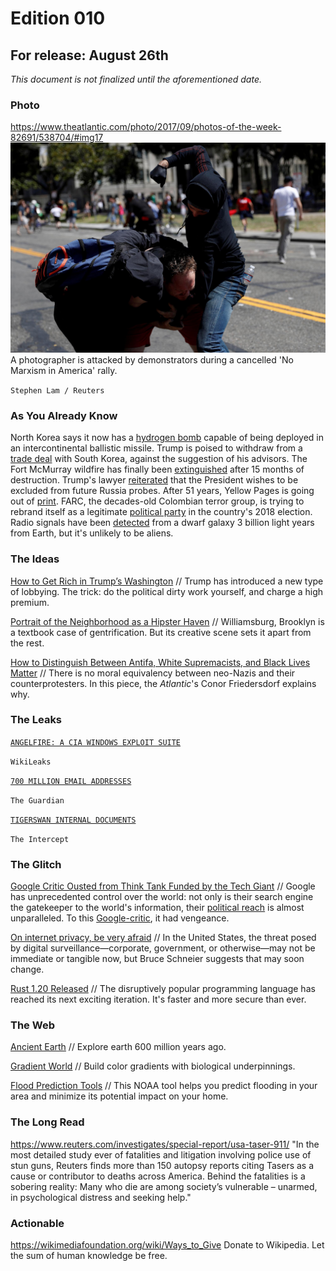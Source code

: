 # Edition 010

## For release: August 26th

_This document is not finalized until the aforementioned date._

### Photo

https://www.theatlantic.com/photo/2017/09/photos-of-the-week-82691/538704/#img17
![photographer.jpg](photographer.jpg)
A photographer is attacked by demonstrators during a cancelled 'No Marxism in America' rally.

`Stephen Lam / Reuters`

### As You Already Know
North Korea says it now has a [hydrogen bomb](http://www.reuters.com/article/us-northkorea-nuclear/north-korea-says-it-has-developed-advanced-hydrogen-bomb-ready-for-icbm-idUSKCN1BD0VW?il=0) capable of being deployed in an intercontinental ballistic missile. Trump is poised to withdraw from a [trade deal](https://www.washingtonpost.com/news/wonk/wp/2017/09/02/trump-plans-withdrawal-from-south-korea-trade-deal/) with South Korea, against the suggestion of his advisors. The Fort McMurray wildfire has finally been [extinguished](http://edmontonjournal.com/news/local-news/fort-mcmurray-wildfire-finally-extinguished-after-15-months) after 15 months of destruction. Trump's lawyer [reiterated](http://abcnews.go.com/ABCNews/trump-lawyer-congress-russia-probe/story?id=49542637&cid=social_twitter_abcnp) that the President wishes to be excluded from future Russia probes. After 51 years, Yellow Pages is going out of [print](http://www.bbc.com/news/amp/business-41125865). FARC, the decades-old Colombian terror group, is trying to rebrand itself as a legitimate [political party](https://www.theguardian.com/world/2017/sep/02/farc-eyes-colombias-2018-elections-as-it-seeks-new-political-dawn) in the country's 2018 election. Radio signals have been [detected](https://www.theguardian.com/science/2017/sep/01/alien-search-detects-radio-signals-from-dwarf-galaxy-3bn-light-years-from-earth?CMP=fb_gu) from a dwarf galaxy 3 billion light years from Earth, but it's unlikely to be aliens.

### The Ideas

[How to Get Rich in Trump’s Washington](https://www.nytimes.com/2017/08/30/magazine/how-to-get-rich-in-trumps-washington.html?&_r=0) // Trump has introduced a new type of lobbying. The trick: do the political dirty work yourself, and charge a high premium.

[Portrait of the Neighborhood as a Hipster Haven](https://www.city-journal.org/html/portrait-neighborhood-hipster-haven-14792.html) // Williamsburg, Brooklyn is a textbook case of gentrification. But its creative scene sets it apart from the rest.

[How to Distinguish Between Antifa, White Supremacists, and Black Lives Matter](https://www.theatlantic.com/politics/archive/2017/08/drawing-distinctions-antifa-the-alt-right-and-black-lives-matter/538320/) // There is no moral equivalency between neo-Nazis and their counterprotesters. In this piece, the *Atlantic*'s Conor Friedersdorf explains why.

### The Leaks

[`ANGELFIRE: A CIA WINDOWS EXPLOIT SUITE`](https://wikileaks.org/vault7/#Angelfire)

`WikiLeaks`

[`700 MILLION EMAIL ADDRESSES`](https://www.theguardian.com/technology/2017/aug/30/spambot-leaks-700m-email-addresses-huge-data-breach-passwords)

`The Guardian`

[`TIGERSWAN INTERNAL DOCUMENTS`](https://theintercept.com/document/2017/08/26/internal-tigerswan-situation-report-2017-05-11/)

`The Intercept`

### The Glitch
[Google Critic Ousted from Think Tank Funded by the Tech Giant](https://www.nytimes.com/2017/08/30/us/politics/eric-schmidt-google-new-america.htmll) // Google has unprecedented control over the world: not only is their search engine the gatekeeper to the world's information, their [political reach](http://gizmodo.com/yes-google-uses-its-power-to-quash-ideas-it-doesn-t-li-1798646437) is almost unparalleled. To this [Google-critic](https://www.washingtonpost.com/news/posteverything/wp/2017/08/31/i-criticized-google-it-got-me-fired-thats-how-corporate-power-works/?hpid=hp_no-name_opinion-card-f%3Ahomepage%2Fstory), it had vengeance.

[On internet privacy, be very afraid](https://news.harvard.edu/gazette/story/2017/08/when-it-comes-to-internet-privacy-be-very-afraid-analyst-suggests/) // In the United States, the threat posed by digital surveillance—corporate, government, or otherwise—may not be immediate or tangible now, but Bruce Schneier suggests that may soon change.

[Rust 1.20 Released](https://blog.rust-lang.org/2017/08/31/Rust-1.20.html) // The disruptively popular programming language has reached its next exciting iteration. It's faster and more secure than ever.

### The Web

[Ancient Earth](http://dinosaurpictures.org/ancient-earth/#600) // Explore earth 600 million years ago.

[Gradient World](https://gradient.world/) // Build color gradients with biological underpinnings.

[Flood Prediction Tools](http://water.weather.gov/ahps2/index.php) // This NOAA tool helps you predict flooding in your area and minimize its potential impact on your home.

### The Long Read
https://www.reuters.com/investigates/special-report/usa-taser-911/ "In the most detailed study ever of fatalities and litigation involving police use of stun guns, Reuters finds more than 150 autopsy reports citing Tasers as a cause or contributor to deaths across America. Behind the fatalities is a sobering reality: Many who die are among society’s vulnerable – unarmed, in psychological distress and seeking help."

### Actionable
https://wikimediafoundation.org/wiki/Ways_to_Give Donate to Wikipedia. Let the sum of human knowledge be free.
